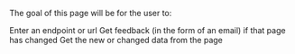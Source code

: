 The goal of this page will be for the user to:

Enter an endpoint or url
Get feedback (in the form of an email) if that page has changed
Get the new or changed data from the page
